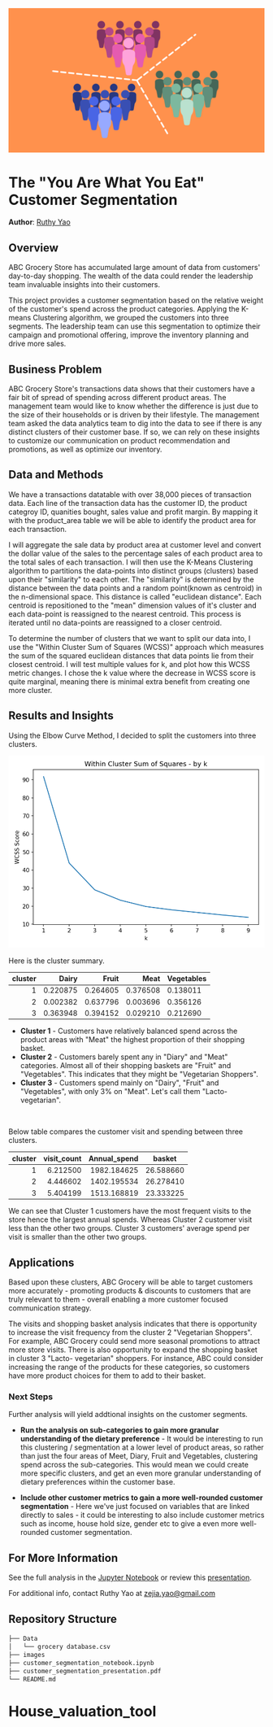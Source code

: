 ![clustering-title-img](./images/clustering-title-img.png)

# The "You Are What You Eat" Customer Segmentation

**Author**: [Ruthy Yao](mailto:zejia.yao@gmail.com)

## Overview

ABC Grocery Store has accumulated large amount of data from customers' day-to-day shopping. The wealth of the data could render the leadership team invaluable insights into their customers. 

This project provides a customer segmentation based on the relative weight of the customer's spend across the product categories. Applying the K-means Clustering algorithm, we grouped the customers into three segments. The leadership team can use this segmentation to optimize their campaign and promotional offering, improve the inventory planning and drive more sales.  

## Business Problem

ABC Grocery Store's transactions data shows that their customers have a fair bit of spread of spending across different product areas. The management team would like to know whether the difference is just due to the size of their households or is driven by their lifestyle. The management team asked the data analytics team to dig into the data to see if there is any distinct clusters of their customer base. If so, we can rely on these insights to customize our communication on product recommendation and promotions, as well as optimize our inventory.

## Data and Methods

We have a transactions datatable with over 38,000 pieces of transaction data. Each line of the transaction data has the customer ID, the product categroy ID, quanities bought, sales value and profit margin. By mapping it with the product_area table we will be able to identify the product area for each transaction. 

I will aggregate the sale data by product area at customer level and convert the dollar value of the sales to the percentage sales of each product area to the total sales of each transaction. I will then use the K-Means Clustering algorithm to partitions the data-points into distinct groups (clusters) based upon their "similarity" to each other. The "similarity" is determined by the distance between the data points and a random point(known as centroid) in the n-dimensional space. This distance is called "euclidean distance". Each centroid is repositioned to the "mean" dimension values of it's cluster and each data-point is reassigned to the nearest centroid. This process is iterated until no data-points are reassigned to a closer centroid.

To determine the number of clusters that we want to split our data into, I use the "Within Cluster Sum of Squares (WCSS)" approach which measures the sum of the squared euclidean distances that data points lie from their closest centroid. I will test multiple values for k, and plot how this WCSS metric changes. I chose the k value where the decrease in WCSS score is quite marginal, meaning there is minimal extra benefit from creating one more cluster. 


## Results and Insights

Using the Elbow Curve Method, I decided to split the customers into three clusters.

![WCSS_by_k](./images/WCSS_by_k.png)


Here is the cluster summary. 

| cluster |    Dairy |    Fruit |     Meat | Vegetables |
|--------:|---------:|---------:|---------:|------------|
|       1 | 0.220875 | 0.264605 | 0.376508 |   0.138011 |
|       2 | 0.002382 | 0.637796 | 0.003696 |   0.356126 |
|       3 | 0.363948 | 0.394152 | 0.029210 |   0.212690 |

* **Cluster 1**  - Customers have relatively balanced spend across the product areas with "Meat" the highest proportion of their shopping basket.
* **Cluster 2** - Customers barely spent any in "Diary" and "Meat" categories. Almost all of their shopping baskets are "Fruit" and "Vegetables". This indicates that they might be "Vegetarian Shoppers".
* **Cluster 3** - Customers spend mainly on "Dairy", "Fruit" and "Vegetables", with only 3% on "Meat". Let's call them "Lacto-vegetarian".
<br>
  
Below table compares the customer visit and spending between three clusters.

| **cluster** | **visit_count** | **Annual_spend** | **basket** |
|------------:|----------------:|-----------------:|------------|
|           1 |        6.212500 |      1982.184625 |  26.588660 |
|           2 |        4.446602 |      1402.195534 |  26.278410 |
|           3 |        5.404199 |      1513.168819 |  23.333225 |

We can see that Cluster 1 customers have the most frequent visits to the store hence the largest annual spends. Whereas Cluster 2 customer visit less than the other two groups. Cluster 3 customers' average spend per visit is smaller than the other two groups.
 
## Applications

Based upon these clusters, ABC Grocery will be able to target customers more accurately - promoting products & discounts to customers that are truly relevant to them - overall enabling a more customer focused communication strategy.

The visits and shopping basket analysis indicates that there is opportunity to increase the visit frequency from the cluster 2 "Vegetarian Shoppers". For example, ABC Grocery could send more seasonal promotions to attract more store visits. There is also opportunity to expand the shopping basket in cluster 3 "Lacto- vegetarian" shoppers. For instance, ABC could consider increasing the range of the products for these categories, so customers have more product choices for them to add to their basket.

### Next Steps

Further analysis will yield addtional insights on the customer segments.

* **Run the analysis on sub-categories to gain more granular understanding of the dietary preference** -  It would be interesting to run this clustering / segmentation at a lower level of product areas, so rather than just the four areas of Meet, Diary, Fruit and Vegetables, clustering spend across the sub-categories. This would mean we could create more specific clusters, and get an even more granular understanding of dietary preferences within the customer base.

* **Include other customer metrics to gain a more well-rounded customer segmentation** - Here we've just focused on variables that are linked directly to sales - it could be interesting to also include customer metrics such as income, house hold size, gender etc to give a even more well-rounded customer segmentation. 


## For More Information

See the full analysis in the [Jupyter Notebook](./customer_segmentation_notebook.ipynb) or review this [presentation](./customer_segmentation_presentation.pdf).

For additional info, contact Ruthy Yao at [zejia.yao@gmail.com](mailto:zejia.yao@gmail.com)

## Repository Structure

```
├── Data
│   └── grocery database.csv
├── images
├── customer_segmentation_notebook.ipynb 
├── customer_segmentation_presentation.pdf
└── README.md
```
# House_valuation_tool

